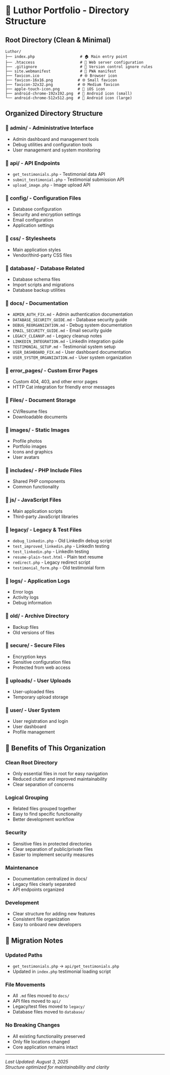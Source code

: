 # 📁 Luthor Portfolio - Directory Structure

## Root Directory (Clean & Minimal)
```
Luthor/
├── index.php                    # 🏠 Main entry point
├── .htaccess                    # 🔧 Web server configuration
├── .gitignore                   # 📝 Version control ignore rules
├── site.webmanifest             # 📱 PWA manifest
├── favicon.ico                  # 🌐 Browser icon
├── favicon-16x16.png           # 🌐 Small favicon
├── favicon-32x32.png           # 🌐 Medium favicon
├── apple-touch-icon.png        # 🍎 iOS icon
├── android-chrome-192x192.png  # 🤖 Android icon (small)
└── android-chrome-512x512.png  # 🤖 Android icon (large)
```

## Organized Directory Structure

### 📂 **admin/** - Administrative Interface
- Admin dashboard and management tools
- Debug utilities and configuration tools
- User management and system monitoring

### 📂 **api/** - API Endpoints
- `get_testimonials.php` - Testimonial data API
- `submit_testimonial.php` - Testimonial submission API  
- `upload_image.php` - Image upload API

### 📂 **config/** - Configuration Files
- Database configuration
- Security and encryption settings
- Email configuration
- Application settings

### 📂 **css/** - Stylesheets
- Main application styles
- Vendor/third-party CSS files

### 📂 **database/** - Database Related
- Database schema files
- Import scripts and migrations
- Database backup utilities

### 📂 **docs/** - Documentation
- `ADMIN_AUTH_FIX.md` - Admin authentication documentation
- `DATABASE_SECURITY_GUIDE.md` - Database security guide
- `DEBUG_REORGANIZATION.md` - Debug system documentation
- `EMAIL_SECURITY_GUIDE.md` - Email security guide
- `LEGACY_CLEANUP.md` - Legacy cleanup notes
- `LINKEDIN_INTEGRATION.md` - LinkedIn integration guide
- `TESTIMONIAL_SETUP.md` - Testimonial system setup
- `USER_DASHBOARD_FIX.md` - User dashboard documentation
- `USER_SYSTEM_ORGANIZATION.md` - User system organization

### 📂 **error_pages/** - Custom Error Pages
- Custom 404, 403, and other error pages
- HTTP Cat integration for friendly error messages

### 📂 **Files/** - Document Storage
- CV/Resume files
- Downloadable documents

### 📂 **images/** - Static Images
- Profile photos
- Portfolio images
- Icons and graphics
- User avatars

### 📂 **includes/** - PHP Include Files
- Shared PHP components
- Common functionality

### 📂 **js/** - JavaScript Files
- Main application scripts
- Third-party JavaScript libraries

### 📂 **legacy/** - Legacy & Test Files
- `debug_linkedin.php` - Old LinkedIn debug script
- `test_improved_linkedin.php` - LinkedIn testing
- `test_linkedin.php` - LinkedIn testing
- `resume-plain-text.html` - Plain text resume
- `redirect.php` - Legacy redirect script
- `testimonial_form.php` - Old testimonial form

### 📂 **logs/** - Application Logs
- Error logs
- Activity logs
- Debug information

### 📂 **old/** - Archive Directory
- Backup files
- Old versions of files

### 📂 **secure/** - Secure Files
- Encryption keys
- Sensitive configuration files
- Protected from web access

### 📂 **uploads/** - User Uploads
- User-uploaded files
- Temporary upload storage

### 📂 **user/** - User System
- User registration and login
- User dashboard
- Profile management

## 🎯 Benefits of This Organization

### **Clean Root Directory**
- Only essential files in root for easy navigation
- Reduced clutter and improved maintainability
- Clear separation of concerns

### **Logical Grouping**
- Related files grouped together
- Easy to find specific functionality
- Better development workflow

### **Security**
- Sensitive files in protected directories
- Clear separation of public/private files
- Easier to implement security measures

### **Maintenance**
- Documentation centralized in docs/
- Legacy files clearly separated
- API endpoints organized

### **Development**
- Clear structure for adding new features
- Consistent file organization
- Easy to onboard new developers

## 🔄 Migration Notes

### **Updated Paths**
- `get_testimonials.php` → `api/get_testimonials.php`
- Updated in `index.php` testimonial loading script

### **File Movements**
- All `.md` files moved to `docs/`
- API files moved to `api/`
- Legacy/test files moved to `legacy/`
- Database files moved to `database/`

### **No Breaking Changes**
- All existing functionality preserved
- Only file locations changed
- Core application remains intact

---

*Last Updated: August 3, 2025*  
*Structure optimized for maintainability and clarity*
